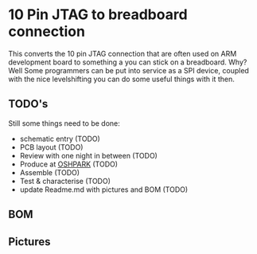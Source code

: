 # 10 Pin JTAG to breadboard connection
This converts the 10 pin JTAG connection that are often used on ARM development board to something a you can stick on a breadboard. Why? Well Some programmers can be put into service as a SPI device, coupled with the nice levelshifting you can do some useful things with it then.
## TODO's
Still some things need to be done:
* schematic entry (TODO)
* PCB layout (TODO)
* Review with one night in between (TODO)
* Produce at [OSHPARK](https://oshpark.com/) (TODO)
* Assemble (TODO)
* Test & characterise (TODO)
* update Readme.md with pictures and BOM (TODO)
## BOM
## Pictures



